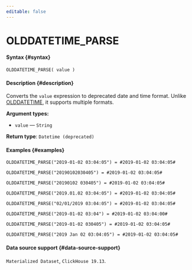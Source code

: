 ```yaml
---
editable: false
---
```


# OLDDATETIME_PARSE



#### Syntax {#syntax}


```
OLDDATETIME_PARSE( value )
```

#### Description {#description}
Converts the `value` expression to deprecated date and time format. Unlike [OLDDATETIME](OLDDATETIME.md), it supports multiple formats.

**Argument types:**
- `value` — `String`


**Return type**: `Datetime (deprecated)`

#### Examples {#examples}

```
OLDDATETIME_PARSE("2019-01-02 03:04:05") = #2019-01-02 03:04:05#
```

```
OLDDATETIME_PARSE("20190102030405") = #2019-01-02 03:04:05#
```

```
OLDDATETIME_PARSE("20190102 030405") = #2019-01-02 03:04:05#
```

```
OLDDATETIME_PARSE("2019.01.02 03:04:05") = #2019-01-02 03:04:05#
```

```
OLDDATETIME_PARSE("02/01/2019 03:04:05") = #2019-01-02 03:04:05#
```

```
OLDDATETIME_PARSE("2019-01-02 03:04") = #2019-01-02 03:04:00#
```

```
OLDDATETIME_PARSE("2019-01-02 030405") = #2019-01-02 03:04:05#
```

```
OLDDATETIME_PARSE("2019 Jan 02 03:04:05") = #2019-01-02 03:04:05#
```


#### Data source support {#data-source-support}

`Materialized Dataset`, `ClickHouse 19.13`.
